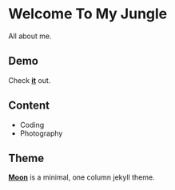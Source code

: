 # Welcome To My Jungle
All about me.

## Demo
Check **[it](http://tokenjan.github.io/)** out.

## Content
- Coding
- Photography

## Theme
**[Moon](https://github.com/TaylanTatli/Moon)** is a minimal, one column jekyll theme.
